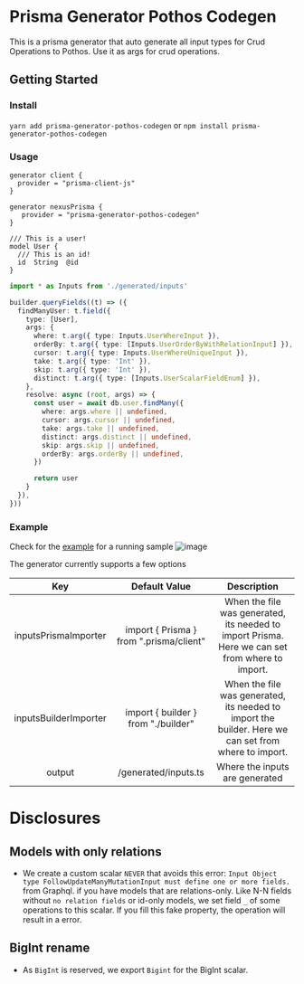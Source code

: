 # Prisma Generator Pothos Codegen
This is a prisma generator that auto generate all input types for Crud Operations to Pothos. Use it as args for crud operations.

## Getting Started

### Install

`yarn add prisma-generator-pothos-codegen` or `npm install prisma-generator-pothos-codegen`

### Usage

```
generator client {
  provider = "prisma-client-js"
}

generator nexusPrisma {
   provider = "prisma-generator-pothos-codegen"
}

/// This is a user!
model User {
  /// This is an id!
  id  String  @id
}
```
```ts
import * as Inputs from './generated/inputs'

builder.queryFields((t) => ({
  findManyUser: t.field({
    type: [User],
    args: {
      where: t.arg({ type: Inputs.UserWhereInput }),
      orderBy: t.arg({ type: [Inputs.UserOrderByWithRelationInput] }),
      cursor: t.arg({ type: Inputs.UserWhereUniqueInput }),
      take: t.arg({ type: 'Int' }),
      skip: t.arg({ type: 'Int' }),
      distinct: t.arg({ type: [Inputs.UserScalarFieldEnum] }),
    },
    resolve: async (root, args) => {
      const user = await db.user.findMany({
        where: args.where || undefined,
        cursor: args.cursor || undefined,
        take: args.take || undefined,
        distinct: args.distinct || undefined,
        skip: args.skip || undefined,
        orderBy: args.orderBy || undefined,
      })

      return user
    }
  }),
}))

```

### Example
Check for the [example](/examples/inputs-simple) for a running sample
![image](https://user-images.githubusercontent.com/8796757/178087266-0a852f43-a7b5-48a0-bc13-a3ece9788457.png)


The generator currently supports a few options

|          Key          |              Default Value              |                                              Description                                             |
|:---------------------:|:---------------------------------------:|:----------------------------------------------------------------------------------------------------:|
| inputsPrismaImporter  | import { Prisma } from ".prisma/client" | When the file was generated, its needed to import Prisma. Here we can set from where to import.      |
| inputsBuilderImporter | import { builder } from "./builder"     | When the file was generated, its needed to import the builder. Here we can set from where to import. |
| output                | /generated/inputs.ts                    | Where the inputs are generated                                                                       |

# Disclosures
## Models with only relations
- We create a custom scalar `NEVER` that avoids this error: `Input Object type FollowUpdateManyMutationInput must define one or more fields.` from Graphql. if you have models that are relations-only. Like N-N fields without `no relation fields` or id-only models, we set field `_` of some operations to this scalar. If you fill this fake property, the operation will result in a error.

## BigInt rename
- As `BigInt` is reserved, we export `Bigint` for the BigInt scalar.
